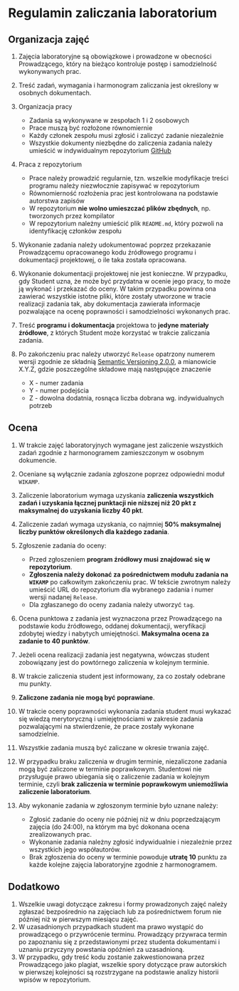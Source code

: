 # Regulamin zaliczania laboratorium

## Organizacja zajęć

1. Zajęcia laboratoryjne są obowiązkowe i prowadzone w obecności Prowadzącego, który na bieżąco kontroluje postęp i samodzielność wykonywanych prac.
1. Treść zadań, wymagania i harmonogram zaliczania jest określony w osobnych dokumentach.
1. Organizacja pracy
   - Zadania są wykonywane w zespołach 1 i 2 osobowych
   - Prace muszą być rozłożone równomiernie
   - Każdy członek zespołu musi zgłosić i zaliczyć zadanie niezależnie
   - Wszystkie dokumenty niezbędne do zaliczenia zadania należy umieścić w indywidualnym repozytorium [GitHub](https://github.com/)

1. Praca z repozytorium

   - Prace należy prowadzić regularnie, tzn. wszelkie modyfikacje treści programu należy niezwłocznie zapisywać w repozytorium
   - Równomierność rozłożenia prac jest kontrolowana na podstawie autorstwa zapisów
   - W repozytorium **nie wolno umieszczać plików zbędnych**, np. tworzonych przez kompilator
   - W repozytorium należny umieścić plik `README.md`, który pozwoli na identyfikację członków zespołu

1. Wykonanie zadania należy udokumentować poprzez przekazanie Prowadzącemu opracowanego kodu źródłowego programu i dokumentacji projektowej, o ile taka została opracowana.
1. Wykonanie dokumentacji projektowej nie jest konieczne. W przypadku, gdy Student uzna, że może być przydatna w ocenie jego pracy, to może ją wykonać i przekazać do oceny. W takim przypadku powinna ona zawierać wszystkie istotne pliki, które zostały utworzone w tracie realizacji zadania tak, aby dokumentacja zawierała informacje pozwalające na ocenę poprawności i samodzielności wykonanych prac.
1. Treść **programu i dokumentacja** projektowa to **jedyne materiały źródłowe**, z których Student może korzystać w trakcie zaliczania zadania.
1. Po zakończeniu prac należy utworzyć `Release` opatrzony numerem wersji zgodnie ze składnią [Semantic Versioning 2.0.0](https://semver.org/), a mianowicie X.Y.Z, gdzie poszczególne składowe mają następujące znaczenie
   - X - numer zadania
   - Y - numer podejścia
   - Z - dowolna dodatnia, rosnąca liczba dobrana wg. indywidualnych potrzeb 

## Ocena

1. W trakcie zajęć laboratoryjnych wymagane jest zaliczenie wszystkich zadań zgodnie z harmonogramem zamieszczonym w osobnym dokumencie.
1. Oceniane są wyłącznie zadania zgłoszone poprzez odpowiedni moduł `WIKAMP`.
1. Zaliczenie laboratorium wymaga uzyskania **zaliczenia wszystkich zadań i uzyskania łącznej punktacji nie niższej niż 20 pkt z maksymalnej do uzyskania liczby 40 pkt**.
1. Zaliczenie zadań wymaga uzyskania, co najmniej **50% maksymalnej liczby punktów określonych dla każdego zadania**.
1. Zgłoszenie zadania do oceny:

   - Przed zgłoszeniem **program źródłowy musi znajdować się w repozytorium**.
   - **Zgłoszenia należy dokonać za pośrednictwem modułu zadania na `WIKAMP`** po całkowitym zakończeniu prac. W tekście zwrotnym należy umieścić URL do repozytorium dla wybranego zadania i numer wersji nadanej `Release`.
   - Dla zgłaszanego do oceny zadania należy utworzyć `tag`.

1. Ocena punktowa z zadania jest wyznaczona przez Prowadzącego na podstawie kodu źródłowego, oddanej dokumentacji, weryfikacji zdobytej wiedzy i nabytych umiejętności. **Maksymalna ocena za zadanie to 40 punktów**.
1. Jeżeli ocena realizacji zadania jest negatywna, wówczas student zobowiązany jest do powtórnego zaliczenia w kolejnym terminie.
1. W trakcie zaliczenia student jest informowany, za co zostały odebrane mu punkty.
1. **Zaliczone zadania nie mogą być poprawiane**.
1. W trakcie oceny poprawności wykonania zadania student musi wykazać się wiedzą merytoryczną i umiejętnościami w zakresie zadania pozwalającymi na stwierdzenie, że prace zostały wykonane samodzielnie.
1. Wszystkie zadania muszą być zaliczane w okresie trwania zajęć.
1. W przypadku braku zaliczenia w drugim terminie, niezaliczone zadania mogą być zaliczone w terminie poprawkowym. Studentowi nie przysługuje prawo ubiegania się o zaliczenie zadania w kolejnym terminie, czyli **brak zaliczenia w terminie poprawkowym uniemożliwia zaliczenie laboratorium**.
1. Aby wykonanie zadania w zgłoszonym terminie było uznane należy:
   - Zgłosić zadanie do oceny nie później niż w dniu poprzedzającym zajęcia (do 24:00), na którym ma być dokonana ocena zrealizowanych prac.
   - Wykonanie zadania należny zgłosić indywidualnie i niezależnie przez wszystkich jego współautorów.
   - Brak zgłoszenia do oceny w terminie powoduje **utratę 10** punktu za każde kolejne zajęcia laboratoryjne zgodnie z harmonogramem.

## Dodatkowo

1. Wszelkie uwagi dotyczące zakresu i formy prowadzonych zajęć należy zgłaszać bezpośrednio na zajęciach lub za pośrednictwem forum nie później niż w pierwszym miesiącu zajęć.
1. W uzasadnionych przypadkach student ma prawo wystąpić do prowadzącego o przywrócenie terminu. Prowadzący przywraca termin po zapoznaniu się z przedstawionymi przez studenta dokumentami i uznaniu przyczyny powstania opóźnień za uzasadnioną.
1. W przypadku, gdy treść kodu zostanie zakwestionowana przez Prowadzącego jako plagiat, wszelkie spory dotyczące praw autorskich w pierwszej kolejności są rozstrzygane na podstawie analizy historii wpisów w repozytorium.
